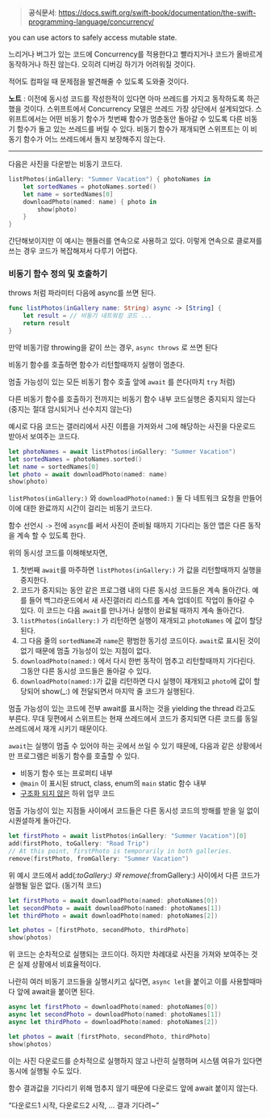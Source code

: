 > **공식문서**: https://docs.swift.org/swift-book/documentation/the-swift-programming-language/concurrency/

you can use actors to safely access mutable state.

느리거나 버그가 있는 코드에 Concurrency를 적용한다고 빨라지거나 코드가 올바르게 동작하거나 하진 않는다. 오히려 디버깅 하기가 어려워질 것이다.

적어도 컴파일 때 문제점을 발견해줄 수 있도록 도와줄 것이다.

**노트** : 이전에 동시성 코드를 작성한적이 있다면 아마 쓰레드를 가지고 동작하도록 하곤 했을 것이다. 스위프트에서 Concurrency 모델은 쓰레드 가장 상단에서 설계되었다. 스위프트에서는 어떤 비동기 함수가 첫번째 함수가 멈춘동안 돌아갈 수 있도록 다른 비동기 함수가 돌고 있는 쓰레드를 버릴 수 있다. 비동기 함수가 재개되면 스위프트는 이 비동기 함수가 어느 쓰레드에서 돌지 보장해주지 않는다.

---

다음은 사진을 다운받는 비동기 코드다.

```swift
listPhotos(inGallery: "Summer Vacation") { photoNames in
    let sortedNames = photoNames.sorted()
    let name = sortedNames[0]
    downloadPhoto(named: name) { photo in
        show(photo)
    }
}
```

간단해보이지만 이 예시는 핸들러를 연속으로 사용하고 있다. 이렇게 연속으로 클로져를 쓰는 경우 코드가 복잡해져서 다루기 어렵다.

### 비동기 함수 정의 및 호출하기

throws 처럼 파라미터 다음에 async를 쓰면 된다.

```swift
func listPhotos(inGallery name: String) async -> [String] {
    let result = // 비동기 네트워킹 코드 ...
    return result
}
```

만약 비동기랑 throwing을 같이 쓰는 경우, `async throws` 로 쓰면 된다

비동기 함수를 호출하면 함수가 리턴할때까지 실행이 멈춘다.

멈출 가능성이 있는 모든 비동기 함수 호출 앞에 `await` 를 쓴다(마치 `try` 처럼)

다른 비동기 함수를 호출하기 전까지는 비동기 함수 내부 코드실행은 중지되지 않는다(중지는 절대 암시되거나 선수치지 않는다)

예시로 다음 코드는 갤러리에서 사진 이름을 가져와서 그에 해당하는 사진을 다운로드 받아서 보여주는 코드다.

```swift
let photoNames = await listPhotos(inGallery: "Summer Vacation")
let sortedNames = photoNames.sorted()
let name = sortedNames[0]
let photo = await downloadPhoto(named: name)
show(photo)
```

`listPhotos(inGallery:)` 와 `downloadPhoto(named:)` 둘 다 네트워크 요청을 만들어 이에 대한 완료까지 시간이 걸리는 비동기 코드다.

함수 선언시 `->` 전에 `async`를 써서 사진이 준비될 때까지 기다리는 동안 앱은 다른 동작을 계속 할 수 있도록 한다.

위의 동시성 코드를 이해해보자면,

1. 첫번째 `await`를 마주하면 `listPhotos(inGallery:)` 가 값을 리턴할때까지 실행을 중지한다.
2. 코드가 중지되는 동안 같은 프로그램 내의 다른 동시성 코드들은 계속 돌아간다. 예를 들어 백그라운드에서 새 사진갤러리 리스트를 계속 업데이트 작업이 돌아갈 수 있다. 이 코드는 다음 `await`를 만나거나 실행이 완료될 때까지 계속 돌아간다. 
3. `listPhotos(inGallery:)` 가 리턴하면 실행이 재개되고 `photoNames` 에 값이 할당된다.
4. 그 다음 줄의 `sortedName`과 `name`은 평범한 동기성 코드이다. `await`로 표시된 것이 없기 때문에 멈출 가능성이 있는 지점이 없다.
5. `downloadPhoto(named:)` 에서 다시 한번 동작이 멈추고 리턴할때까지 기다린다. 그동안 다른 동시성 코드들은 돌아갈 수 있다.
6. `downloadPhoto(named:)`가 값을 리턴하면 다시 실행이 재개되고 `photo`에 값이 할당되어 show(_:) 에 전달되면서 마지막 줄 코드가 실행된다.

멈출 가능성이 있는 코드에 전부 await를 표시하는 것을 yielding the thread 라고도 부른다. 무대 뒷편에서 스위프트는 현재 쓰레드에서 코드가 중지되면 다른 코드를 동일 쓰레드에서 재개 시키기 때문이다.

`await`는 실행이 멈출 수 있어야 하는 곳에서 쓰일 수 있기 때문에, 다음과 같은 상황에서만 프로그램은 비동기 함수를 호출할 수 있다.

- 비동기 함수 또는 프로퍼티 내부
- `@main` 이 표시된 struct, class, enum의 `main` static 함수 내부
- [구조화 되지 않은](https://docs.swift.org/swift-book/documentation/the-swift-programming-language/concurrency#Unstructured-Concurrency) 하위 업무 코드

멈출 가능성이 있는 지점들 사이에서 코드들은 다른 동시성 코드의 방해를 받을 일 없이 시퀀셜하게 돌아간다.

```swift
let firstPhoto = await listPhotos(inGallery: "Summer Vacation")[0]
add(firstPhoto, toGallery: "Road Trip")
// At this point, firstPhoto is temporarily in both galleries.
remove(firstPhoto, fromGallery: "Summer Vacation")
```

위 예시 코드에서 add(*:toGallery:) 와 remove(*:fromGallery:) 사이에서 다른 코드가 실행될 일은 없다. (동기적 코드)

```swift
let firstPhoto = await downloadPhoto(named: photoNames[0])
let secondPhoto = await downloadPhoto(named: photoNames[1])
let thirdPhoto = await downloadPhoto(named: photoNames[2])

let photos = [firstPhoto, secondPhoto, thirdPhoto]
show(photos)
```

위 코드는 순차적으로 실행되는 코드이다. 하지만 차례대로 사진을 가져와 보여주는 것은 실제 상황에서 비효율적이다.

나란히 여러 비동기 코드들을 실행시키고 싶다면, `async let`을 붙이고 이를 사용할때마다 앞에 await을 붙이면 된다.

```swift
async let firstPhoto = downloadPhoto(named: photoNames[0])
async let secondPhoto = downloadPhoto(named: photoNames[1])
async let thirdPhoto = downloadPhoto(named: photoNames[2])

let photos = await [firstPhoto, secondPhoto, thirdPhoto]
show(photos)
```

이는 사진 다운로드를 순차적으로 실행하지 않고 나란히 실행하며 시스템 여유가 있다면 동시에 실행될 수도 있다.

함수 결과값을 기다리기 위해 멈추지 않기 때문에 다운로드 앞에 await 붙이지 않는다.

“다운로드1 시작, 다운로드2 시작, … 결과 기다려~”
